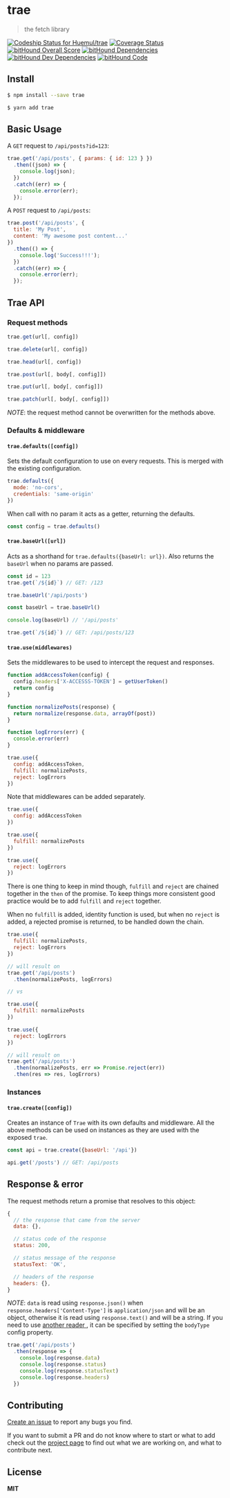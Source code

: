 # trae

> the fetch library

[ ![Codeship Status for Huemul/trae](https://img.shields.io/codeship/1d9dc9b0-84c0-0134-0393-62ca7b64624e.svg)](https://app.codeship.com/projects/183213)
[![Coverage Status](https://coveralls.io/repos/github/Huemul/trae/badge.svg?branch=master)](https://coveralls.io/github/Huemul/trae?branch=master)
[![bitHound Overall Score](https://www.bithound.io/github/Huemul/trae/badges/score.svg)](https://www.bithound.io/github/Huemul/trae)
[![bitHound Dependencies](https://www.bithound.io/github/Huemul/trae/badges/dependencies.svg)](https://www.bithound.io/github/Huemul/trae/master/dependencies/npm)
[![bitHound Dev Dependencies](https://www.bithound.io/github/Huemul/trae/badges/devDependencies.svg)](https://www.bithound.io/github/Huemul/trae/master/dependencies/npm)
[![bitHound Code](https://www.bithound.io/github/Huemul/trae/badges/code.svg)](https://www.bithound.io/github/Huemul/trae)

## Install

```bash
$ npm install --save trae
```

```bash
$ yarn add trae
```

## Basic Usage

A `GET` request to `/api/posts?id=123`:

```js
trae.get('/api/posts', { params: { id: 123 } })
  .then((json) => {
    console.log(json);
  })
  .catch((err) => {
    console.error(err);
  });
```

A `POST` request to `/api/posts`:

```js
trae.post('/api/posts', {
  title: 'My Post',
  content: 'My awesome post content...'
})
  .then(() => {
    console.log('Success!!!');
  })
  .catch((err) => {
    console.error(err);
  });
```

## Trae API

### Request methods

```js
trae.get(url[, config])

trae.delete(url[, config])

trae.head(url[, config])

trae.post(url[, body[, config]])

trae.put(url[, body[, config]])

trae.patch(url[, body[, config]])
```

*NOTE*: the request method cannot be overwritten for the methods above.

### Defaults & middleware

#### `trae.defaults([config])`

Sets the default configuration to use on every requests. This is merged with the existing configuration.

```js
trae.defaults({
  mode: 'no-cors',
  credentials: 'same-origin'
})
```

When call with no param it acts as a getter, returning the defaults.

```js
const config = trae.defaults()
```

#### `trae.baseUrl([url])`

Acts as a shorthand for `trae.defaults({baseUrl: url})`. Also returns the `baseUrl` when no params are passed.

```js
const id = 123
trae.get(`/${id}`) // GET: /123

trae.baseUrl('/api/posts')

const baseUrl = trae.baseUrl()

console.log(baseUrl) // '/api/posts'

trae.get(`/${id}`) // GET: /api/posts/123
```

#### `trae.use(middlewares)`

Sets the middlewares to be used to intercept the request and responses.

```js
function addAccessToken(config) {
  config.headers['X-ACCESSS-TOKEN'] = getUserToken()
  return config
}

function normalizePosts(response) {
  return normalize(response.data, arrayOf(post))
}

function logErrors(err) {
  console.error(err)
}

trae.use({
  config: addAccessToken,
  fulfill: normalizePosts,
  reject: logErrors
})
```

Note that middlewares can be added separately.

```js
trae.use({
  config: addAccessToken
})

trae.use({
  fulfill: normalizePosts
})

trae.use({
  reject: logErrors
})
```

There is one thing to keep in mind though, `fulfill` and `reject` are chained together in the `then` of the promise. To keep things more consistent good practice would be to add `fulfill` and `reject` together.

When no `fulfill` is added, identity function is used, but when no `reject` is added, a rejected promise is returned, to be handled down the chain.

```js
trae.use({
  fulfill: normalizePosts,
  reject: logErrors
})

// will result on
trae.get('/api/posts')
  .then(normalizePosts, logErrors)

// vs

trae.use({
  fulfill: normalizePosts
})

trae.use({
  reject: logErrors
})

// will result on
trae.get('/api/posts')
  .then(normalizePosts, err => Promise.reject(err))
  .then(res => res, logErrors)

```

### Instances

#### `trae.create([config])`

Creates an instance of `Trae` with its own defaults and middleware. All the above methods can be used on instances as they are used with the exposed `trae`.

```js
const api = trae.create({baseUrl: '/api'})

api.get('/posts') // GET: /api/posts
```

## Response & error

The request methods return a promise that resolves to this object:

```js
{
  // the response that came from the server
  data: {},

  // status code of the response
  status: 200,

  // status message of the response
  statusText: 'OK',

  // headers of the response
  headers: {},
}
```

*NOTE*: `data` is read using `response.json()` when `response.headers['Content-Type']` is `application/json` and will be an object, otherwise it is read using `response.text()` and will be a string. If you need to use [another reader ](https://developer.mozilla.org/en-US/docs/Web/API/Body), it can be specified by setting the `bodyType` config property.


```js
trae.get('/api/posts')
  .then(response => {
    console.log(response.data)
    console.log(response.status)
    console.log(response.statusText)
    console.log(response.headers)
  })
```

## Contributing

[Create an issue](https://github.com/Huemul/trae/issues/new) to report any bugs you find.

If you want to submit a PR and do not know where to start or what to add check out the [project page](https://github.com/Huemul/trae/projects/1) to find out what we are working on, and what to contribute next.

## License

**MIT**
